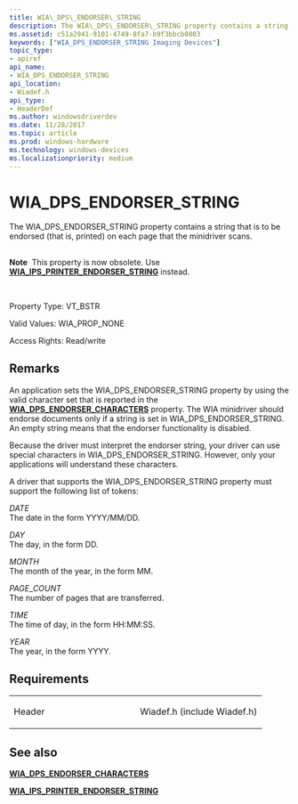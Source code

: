 ```yaml
---
title: WIA\_DPS\_ENDORSER\_STRING
description: The WIA\_DPS\_ENDORSER\_STRING property contains a string that is to be endorsed (that is, printed) on each page that the minidriver scans.
ms.assetid: c51a2941-9101-4749-8fa7-b9f3bbcb0803
keywords: ["WIA_DPS_ENDORSER_STRING Imaging Devices"]
topic_type:
- apiref
api_name:
- WIA_DPS_ENDORSER_STRING
api_location:
- Wiadef.h
api_type:
- HeaderDef
ms.author: windowsdriverdev
ms.date: 11/28/2017
ms.topic: article
ms.prod: windows-hardware
ms.technology: windows-devices
ms.localizationpriority: medium
---
```


# WIA\_DPS\_ENDORSER\_STRING


The WIA\_DPS\_ENDORSER\_STRING property contains a string that is to be endorsed (that is, printed) on each page that the minidriver scans.

## <span id="ddk_wia_dps_endorser_string_si"></span><span id="DDK_WIA_DPS_ENDORSER_STRING_SI"></span>


**Note**  This property is now obsolete. Use [**WIA\_IPS\_PRINTER\_ENDORSER\_STRING**](wia-ips-printer-endorser-string.md) instead.

 

Property Type: VT\_BSTR

Valid Values: WIA\_PROP\_NONE

Access Rights: Read/write

Remarks
-------

An application sets the WIA\_DPS\_ENDORSER\_STRING property by using the valid character set that is reported in the [**WIA\_DPS\_ENDORSER\_CHARACTERS**](wia-dps-endorser-characters.md) property. The WIA minidriver should endorse documents only if a string is set in WIA\_DPS\_ENDORSER\_STRING. An empty string means that the endorser functionality is disabled.

Because the driver must interpret the endorser string, your driver can use special characters in WIA\_DPS\_ENDORSER\_STRING. However, only your applications will understand these characters.

A driver that supports the WIA\_DPS\_ENDORSER\_STRING property must support the following list of tokens:

<span id="_DATE__"></span><span id="_date__"></span>$DATE$   
The date in the form YYYY/MM/DD.

<span id="_DAY__"></span><span id="_day__"></span>$DAY$   
The day, in the form DD.

<span id="_MONTH__"></span><span id="_month__"></span>$MONTH$   
The month of the year, in the form MM.

<span id="_PAGE_COUNT__"></span><span id="_page_count__"></span>$PAGE\_COUNT$   
The number of pages that are transferred.

<span id="_TIME__"></span><span id="_time__"></span>$TIME$   
The time of day, in the form HH:MM:SS.

<span id="_YEAR__"></span><span id="_year__"></span>$YEAR$   
The year, in the form YYYY.

Requirements
------------

<table>
<colgroup>
<col width="50%" />
<col width="50%" />
</colgroup>
<tbody>
<tr class="odd">
<td><p>Header</p></td>
<td>Wiadef.h (include Wiadef.h)</td>
</tr>
</tbody>
</table>

## <span id="see_also"></span>See also


[**WIA\_DPS\_ENDORSER\_CHARACTERS**](wia-dps-endorser-characters.md)

[**WIA\_IPS\_PRINTER\_ENDORSER\_STRING**](wia-ips-printer-endorser-string.md)

 

 






